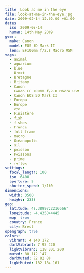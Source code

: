 ```yaml
---
title: Look at me in the eye
file: look-at-me-in-the-eye.jpg
date: 2009-05-14 15:05:00 +02:00
dates:
  iso: 2009-05-14
  human: 14th May 2009
gear:
  make: Canon
  model: EOS 5D Mark II
  lens: EF100mm f/2.8 Macro USM
tags:
  - animal
  - aquarium
  - blue
  - Brest
  - Bretagne
  - Britany
  - Canon
  - Canon EF 100mm f/2.8 Macro USM
  - Canon EOS 5D Mark II
  - Europa
  - Europe
  - eye
  - Finistère
  - fish
  - fishes
  - France
  - full frame
  - macro
  - Océanopolis
  - œil
  - poisson
  - Poissons
  - prime
  - reflex
settings:
  focal_length: 100
  iso: 6400
  aperture: 5
  shutter_speed: 1/160
dimensions:
  width: 3500
  height: 2333
geo:
  latitude: 48.38997222166667
  longitude: -4.435844445
  map: true
  country: France
  city: Brest
opengraph: true
colors:
  vibrant: 4 140 172
  darkVibrant: 7 95 120
  lightVibrant: 118 201 200
  muted: 80 142 147
  darkMuted: 52 82 88
  lightMuted: 182 184 161
---
```




